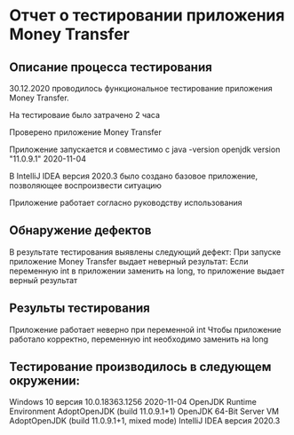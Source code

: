 # Отчет о тестировании приложения Money Transfer 

## Описание процесса тестирования

30.12.2020 проводилось функциональное тестирование приложения Money Transfer. 

На тестироваие было затрачено 2 часа

Проверено приложение Money Transfer

Приложение запускается и совместимо с java -version openjdk version "11.0.9.1" 2020-11-04 

В IntelliJ IDEA версия 2020.3 было создано базовое приложение, позволяющее воспроизвести ситуацию

Приложение работает согласно руководству использования

## Обнаружение дефектов

В результате тестирования выявлены следующий дефект:
При запуске приложение Money Transfer выдает неверный результат: 
Если переменную int в приложении заменить на long, то приложение выдает верный результат

## Результы тестирования 

Приложение работает неверно при переменной int
Чтобы приложение работало корректно, переменную int необходимо заменить на long

## Тестирование производилось в следующем окружении:

Windows 10 версия 10.0.18363.1256
2020-11-04 OpenJDK Runtime Environment AdoptOpenJDK (build 11.0.9.1+1)
OpenJDK 64-Bit Server VM AdoptOpenJDK (build 11.0.9.1+1, mixed mode)
IntelliJ IDEA версия 2020.3

